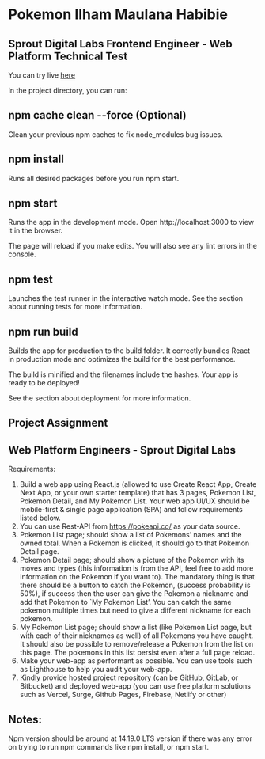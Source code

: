 # Pokemon Ilham Maulana Habibie

## Sprout Digital Labs Frontend Engineer - Web Platform Technical Test

You can try live [here](https://pokemon-imaha7.vercel.app)

In the project directory, you can run:

## npm cache clean --force (Optional)

Clean your previous npm caches to fix node_modules bug issues.

## npm install

Runs all desired packages before you run npm start.

## npm start

Runs the app in the development mode.
Open http://localhost:3000 to view it in the browser.

The page will reload if you make edits.
You will also see any lint errors in the console.

## npm test

Launches the test runner in the interactive watch mode.
See the section about running tests for more information.

## npm run build

Builds the app for production to the build folder.
It correctly bundles React in production mode and optimizes the build for the best performance.

The build is minified and the filenames include the hashes.
Your app is ready to be deployed!

See the section about deployment for more information.

## Project Assignment

## Web Platform Engineers - Sprout Digital Labs

Requirements:

1. Build a web app using React.js (allowed to use Create React App, Create Next
   App, or your own starter template) that has 3 pages, Pokemon List, Pokemon
   Detail, and My Pokemon List. Your web app UI/UX should be mobile-first &
   single page application (SPA) and follow requirements listed below.
2. You can use Rest-API from https://pokeapi.co/ as your data source.
3. Pokemon List page; should show a list of Pokemons’ names and the owned
   total. When a Pokemon is clicked, it should go to that Pokemon Detail page.
4. Pokemon Detail page; should show a picture of the Pokemon with its moves
   and types (this information is from the API, feel free to add more information
   on the Pokemon if you want to). The mandatory thing is that there should be
   a button to catch the Pokemon, (success probability is 50%), if success then
   the user can give the Pokemon a nickname and add that Pokemon to `My
   Pokemon List’. You can catch the same pokemon multiple times but need to
   give a different nickname for each pokemon.
5. My Pokemon List page; should show a list (like Pokemon List page, but with
   each of their nicknames as well) of all Pokemons you have caught. It should
   also be possible to remove/release a Pokemon from the list on this page. The
   pokemons in this list persist even after a full page reload.
6. Make your web-app as performant as possible. You can use tools such as
   Lighthouse to help you audit your web-app.
7. Kindly provide hosted project repository (can be GitHub, GitLab, or
   Bitbucket) and deployed web-app (you can use free platform solutions such
   as Vercel, Surge, Github Pages, Firebase, Netlify or other)

## Notes:

Npm version should be around at 14.19.0 LTS version if there was any error on trying to run npm commands like npm install, or npm start.
